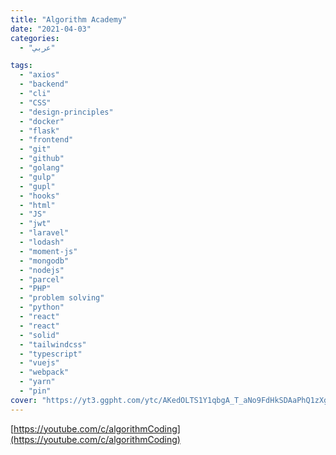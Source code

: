 ```yaml
---
title: "Algorithm Academy"
date: "2021-04-03"
categories:
  - "عربي"

tags:
  - "axios"
  - "backend"
  - "cli"
  - "CSS"
  - "design-principles"
  - "docker"
  - "flask"
  - "frontend"
  - "git"
  - "github"
  - "golang"
  - "gulp"
  - "gupl"
  - "hooks"
  - "html"
  - "JS"
  - "jwt"
  - "laravel"
  - "lodash"
  - "moment-js"
  - "mongodb"
  - "nodejs"
  - "parcel"
  - "PHP"
  - "problem solving"
  - "python"
  - "react"
  - "react"
  - "solid"
  - "tailwindcss"
  - "typescript"
  - "vuejs"
  - "webpack"
  - "yarn"
  - "pin"
cover: "https://yt3.ggpht.com/ytc/AKedOLTS1Y1qbgA_T_aNo9FdHkSDAaPhQ1zXgGZaAhH9jQ=s88-c-k-c0x00ffffff-no-rj"
---
```


[https://youtube.com/c/algorithmCoding](https://youtube.com/c/algorithmCoding)
